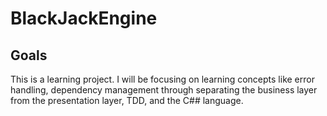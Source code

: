 BlackJackEngine
===============

Goals
-----

This is a learning project. I will be focusing on learning concepts like error handling, dependency management through separating the business layer from the presentation layer, TDD, and the C## language.
